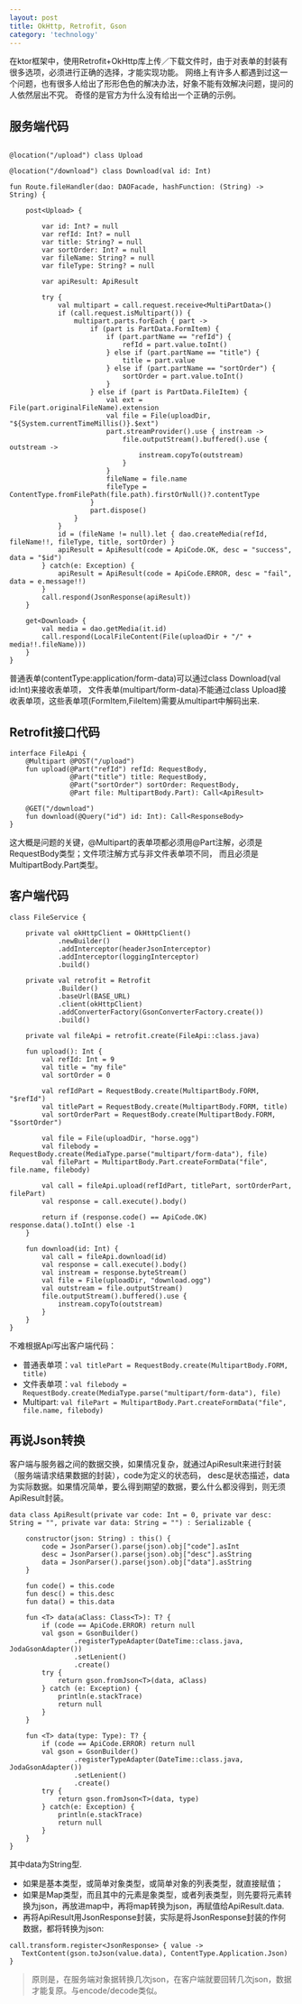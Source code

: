 ```yaml
---
layout: post
title: OkHttp, Retrofit, Gson
category: 'technology'
---
```


在ktor框架中，使用Retrofit+OkHttp库上传／下载文件时，由于对表单的封装有很多选项，必须进行正确的选择，才能实现功能。
网络上有许多人都遇到过这一个问题，也有很多人给出了形形色色的解决办法，好象不能有效解决问题，提问的人依然层出不究。
奇怪的是官方为什么没有给出一个正确的示例。


##  服务端代码 

```

@location("/upload") class Upload

@location("/download") class Download(val id: Int)

fun Route.fileHandler(dao: DAOFacade, hashFunction: (String) -> String) {

    post<Upload> {

        var id: Int? = null
        var refId: Int? = null
        var title: String? = null
        var sortOrder: Int? = null
        var fileName: String? = null
        var fileType: String? = null

        var apiResult: ApiResult

        try {
            val multipart = call.request.receive<MultiPartData>()
            if (call.request.isMultipart()) {
                multipart.parts.forEach { part ->
                    if (part is PartData.FormItem) {
                        if (part.partName == "refId") {
                            refId = part.value.toInt()
                        } else if (part.partName == "title") {
                            title = part.value
                        } else if (part.partName == "sortOrder") {
                            sortOrder = part.value.toInt()
                        }
                    } else if (part is PartData.FileItem) {
                        val ext = File(part.originalFileName).extension
                        val file = File(uploadDir, "${System.currentTimeMillis()}.$ext")
                        part.streamProvider().use { instream ->
                            file.outputStream().buffered().use { outstream ->
                                instream.copyTo(outstream)
                            }
                        }
                        fileName = file.name
                        fileType = ContentType.fromFilePath(file.path).firstOrNull()?.contentType
                    }
                    part.dispose()
                }
            }
            id = (fileName != null).let { dao.createMedia(refId, fileName!!, fileType, title, sortOrder) }
            apiResult = ApiResult(code = ApiCode.OK, desc = "success", data = "$id")
        } catch(e: Exception) {
            apiResult = ApiResult(code = ApiCode.ERROR, desc = "fail", data = e.message!!)
        }
        call.respond(JsonResponse(apiResult))
    }

    get<Download> {
        val media = dao.getMedia(it.id)
        call.respond(LocalFileContent(File(uploadDir + "/" + media!!.fileName)))
    }
}
```
普通表单(contentType:application/form-data)可以通过class Download(val id:Int)来接收表单项，
文件表单(multipart/form-data)不能通过class Upload接收表单项，这些表单项(FormItem,FileItem)需要从multipart中解码出来.

##  Retrofit接口代码

``` 
interface FileApi {
    @Multipart @POST("/upload")
    fun upload(@Part("refId") refId: RequestBody,
               @Part("title") title: RequestBody,
               @Part("sortOrder") sortOrder: RequestBody,
               @Part file: MultipartBody.Part): Call<ApiResult>

    @GET("/download")
    fun download(@Query("id") id: Int): Call<ResponseBody>
}
```
这大概是问题的关键，@Multipart的表单项都必须用@Part注解，必须是RequestBody类型；文件项注解方式与非文件表单项不同，
而且必须是MultipartBody.Part类型。

##  客户端代码

``` 
class FileService {

    private val okHttpClient = OkHttpClient()
            .newBuilder()
            .addInterceptor(headerJsonInterceptor)
            .addInterceptor(loggingInterceptor)
            .build()

    private val retrofit = Retrofit
            .Builder()
            .baseUrl(BASE_URL)
            .client(okHttpClient)
            .addConverterFactory(GsonConverterFactory.create())
            .build()

    private val fileApi = retrofit.create(FileApi::class.java)

    fun upload(): Int {
        val refId: Int = 9
        val title = "my file"
        val sortOrder = 0

        val refIdPart = RequestBody.create(MultipartBody.FORM, "$refId")
        val titlePart = RequestBody.create(MultipartBody.FORM, title)
        val sortOrderPart = RequestBody.create(MultipartBody.FORM, "$sortOrder")

        val file = File(uploadDir, "horse.ogg")
        val filebody = RequestBody.create(MediaType.parse("multipart/form-data"), file)
        val filePart = MultipartBody.Part.createFormData("file", file.name, filebody)

        val call = fileApi.upload(refIdPart, titlePart, sortOrderPart, filePart)
        val response = call.execute().body()

        return if (response.code() == ApiCode.OK) response.data().toInt() else -1
    }

    fun download(id: Int) {
        val call = fileApi.download(id)
        val response = call.execute().body()
        val instream = response.byteStream()
        val file = File(uploadDir, "download.ogg")
        val outstream = file.outputStream()
        file.outputStream().buffered().use {
            instream.copyTo(outstream)
        }
    }
}

```

不难根据Api写出客户端代码：

-   普通表单项：```val titlePart = RequestBody.create(MultipartBody.FORM, title)```
-   文件表单项：```val filebody = RequestBody.create(MediaType.parse("multipart/form-data"), file) ```
-   Multipart: ```val filePart = MultipartBody.Part.createFormData("file", file.name, filebody) ```

##  再说Json转换 

客户端与服务器之间的数据交换，如果情况复杂，就通过ApiResult来进行封装（服务端请求结果数据的封装），code为定义的状态码，
desc是状态描述，data为实际数据。如果情况简单，要么得到期望的数据，要么什么都没得到，则无须ApiResult封装。

```
data class ApiResult(private var code: Int = 0, private var desc: String = "", private var data: String = "") : Serializable {

    constructor(json: String) : this() {
        code = JsonParser().parse(json).obj["code"].asInt
        desc = JsonParser().parse(json).obj["desc"].asString
        data = JsonParser().parse(json).obj["data"].asString
    }

    fun code() = this.code
    fun desc() = this.desc
    fun data() = this.data

    fun <T> data(aClass: Class<T>): T? {
        if (code == ApiCode.ERROR) return null
        val gson = GsonBuilder()
                .registerTypeAdapter(DateTime::class.java, JodaGsonAdapter())
                .setLenient()
                .create()
        try {
            return gson.fromJson<T>(data, aClass)
        } catch (e: Exception) {
            println(e.stackTrace)
            return null
        }
    }

    fun <T> data(type: Type): T? {
        if (code == ApiCode.ERROR) return null
        val gson = GsonBuilder()
                .registerTypeAdapter(DateTime::class.java, JodaGsonAdapter())
                .setLenient()
                .create()
        try {
            return gson.fromJson<T>(data, type)
        } catch(e: Exception) {
            println(e.stackTrace)
            return null
        }
    }
}
```

其中data为String型.

-   如果是基本类型，或简单对象类型，或简单对象的列表类型，就直接赋值；
-   如果是Map类型，而且其中的元素是象类型，或者列表类型，则先要将元素转换为json，再放进map中，再将map转换为json，再赋值给ApiResult.data.
-   再将ApiResult用JsonResponse封装，实际是将JsonResponse封装的作何数据，都将转换为json:
``` 
call.transform.register<JsonResponse> { value ->
   TextContent(gson.toJson(value.data), ContentType.Application.Json)
}
```

>   原则是，在服务端对象据转换几次json，在客户端就要回转几次json，数据才能复原。与encode/decode类似。
